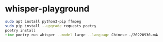 # whisper-playground

```bash
sudo apt install python3-pip ffmpeg
sudo pip install --upgrade requests poetry
poetry install
time poetry run whisper --model large --language Chinese ./20220930.m4a
```
